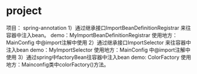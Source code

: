 # project
项目： spring-annotation
  1）通过继承接口ImportBeanDefinitionRegistrar 来往容器中注入bean。
    demo：MyImportBeanDefinitionRegistrar
    使用地方：MainConfig 中@import注解中使用
  2）通过继承接口ImportSelector 来往容器中注入bean
    demo：MyImportSelector
    使用地方：MainConfig 中@import注解中使用
  3）通过spring中factoryBean往容器中注入bean
     demo: ColorFactory
     使用地方：Mainconfig类中colorFactory()方法。
